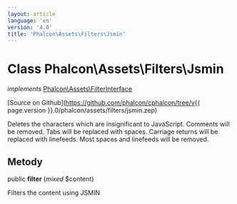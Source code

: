 ```yaml
---
layout: article
language: 'en'
version: '4.0'
title: 'Phalcon\Assets\Filters\Jsmin'
---
```

# Class **Phalcon\Assets\Filters\Jsmin**

*implements* [Phalcon\Assets\FilterInterface](Phalcon_Assets_FilterInterface)

[Source on Github](https://github.com/phalcon/cphalcon/tree/v{{ page.version }}.0/phalcon/assets/filters/jsmin.zep)

Deletes the characters which are insignificant to JavaScript. Comments will be removed. Tabs will be replaced with spaces. Carriage returns will be replaced with linefeeds. Most spaces and linefeeds will be removed.

## Metody

public **filter** (*mixed* $content)

Filters the content using JSMIN